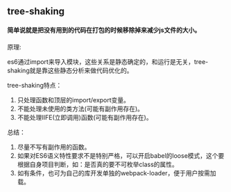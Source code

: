 ## tree-shaking ##

#### 简单说就是把没有用到的代码在打包的时候移除掉来减少js文件的大小。

原理:

es6通过import来导入模块，这些关系是静态确定的，和运行是无关，tree-shaking就是靠这些静态分析来做代码优化的。

tree-shaking特点：
1. 只处理函数和顶层的import/export变量。
2. 不能处理未使用的类方法(可能有副作用存在)。
3. 不能处理IIFE(立即调用)函数(可能有副作用存在)。

总结：
1. 尽量不写有副作用的函数。
2. 如果对ES6语义特性要求不是特别严格，可以开启babel的loose模式，这个要根据自身项目判断，如：是否真的要不可枚举class的属性。
3. 如有条件，也可为自己的库开发单独的webpack-loader，便于用户按需加载。